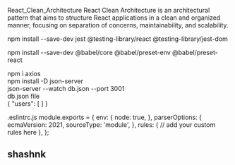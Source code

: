 React_Clean_Architecture
React Clean Architecture is an architectural pattern that aims to structure React applications in a clean and organized manner, focusing on separation of concerns, maintainability, and scalability.


npm install --save-dev jest @testing-library/react @testing-library/jest-dom


npm install --save-dev @babel/core @babel/preset-env @babel/preset-react

npm i axios        
npm install -D json-server     
json-server --watch db.json --port 3001    
db.json file    
{
  "users": [
  ]
}

.eslintrc.js
module.exports = {
    env: {
      node: true,
    },
    parserOptions: {
      ecmaVersion: 2021,
      sourceType: 'module',
    },
    rules: {
      // add your custom rules here
    },
  };

  ## shashnk